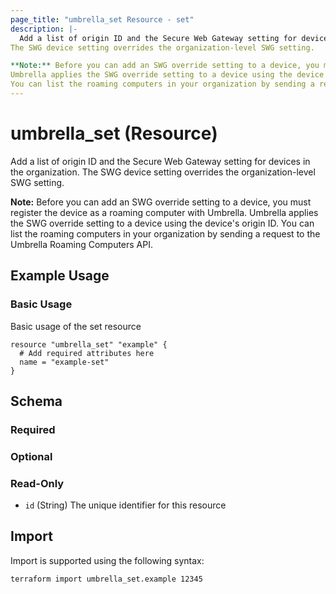 ```yaml
---
page_title: "umbrella_set Resource - set"
description: |-
  Add a list of origin ID and the Secure Web Gateway setting for devices in the organization.
The SWG device setting overrides the organization-level SWG setting.

**Note:** Before you can add an SWG override setting to a device, you must register the device as a roaming computer with Umbrella.
Umbrella applies the SWG override setting to a device using the device's origin ID.
You can list the roaming computers in your organization by sending a request to the Umbrella Roaming Computers API.
---
```


# umbrella_set (Resource)

Add a list of origin ID and the Secure Web Gateway setting for devices in the organization.
The SWG device setting overrides the organization-level SWG setting.

**Note:** Before you can add an SWG override setting to a device, you must register the device as a roaming computer with Umbrella.
Umbrella applies the SWG override setting to a device using the device's origin ID.
You can list the roaming computers in your organization by sending a request to the Umbrella Roaming Computers API.

## Example Usage


### Basic Usage

Basic usage of the set resource

```hcl
resource "umbrella_set" "example" {
  # Add required attributes here
  name = "example-set"
}
```



## Schema

### Required



### Optional



### Read-Only

- `id` (String) The unique identifier for this resource



## Import

Import is supported using the following syntax:

```shell
terraform import umbrella_set.example 12345
```

